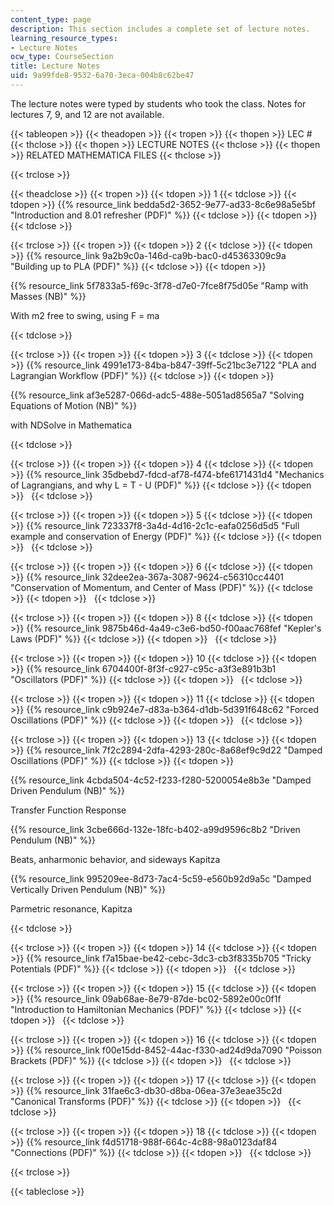 ```yaml
---
content_type: page
description: This section includes a complete set of lecture notes.
learning_resource_types:
- Lecture Notes
ocw_type: CourseSection
title: Lecture Notes
uid: 9a99fde8-9532-6a70-3eca-004b8c62be47
---
```


The lecture notes were typed by students who took the class. Notes for lectures 7, 9, and 12 are not available.

{{< tableopen >}}
{{< theadopen >}}
{{< tropen >}}
{{< thopen >}}
LEC #
{{< thclose >}}
{{< thopen >}}
LECTURE NOTES
{{< thclose >}}
{{< thopen >}}
RELATED MATHEMATICA FILES
{{< thclose >}}

{{< trclose >}}

{{< theadclose >}}
{{< tropen >}}
{{< tdopen >}}
1
{{< tdclose >}}
{{< tdopen >}}
{{% resource_link bedda5d2-3652-9e77-ad33-8c6e98a5e5bf "Introduction and 8.01 refresher (PDF)" %}}
{{< tdclose >}}
{{< tdopen >}}
 
{{< tdclose >}}

{{< trclose >}}
{{< tropen >}}
{{< tdopen >}}
2
{{< tdclose >}}
{{< tdopen >}}
{{% resource_link 9a2b9c0a-146d-ca9b-bac0-d45363309c9a "Building up to PLA (PDF)" %}}
{{< tdclose >}}
{{< tdopen >}}


{{% resource_link 5f7833a5-f69c-3f78-d7e0-7fce8f75d05e "Ramp with Masses (NB)" %}}

With m2 free to swing, using F = ma


{{< tdclose >}}

{{< trclose >}}
{{< tropen >}}
{{< tdopen >}}
3
{{< tdclose >}}
{{< tdopen >}}
{{% resource_link 4991e173-84ba-b847-39ff-5c21bc3e7122 "PLA and Lagrangian Workflow (PDF)" %}}
{{< tdclose >}}
{{< tdopen >}}


{{% resource_link af3e5287-066d-adc5-488e-5051ad8565a7 "Solving Equations of Motion (NB)" %}}

with NDSolve in Mathematica


{{< tdclose >}}

{{< trclose >}}
{{< tropen >}}
{{< tdopen >}}
4
{{< tdclose >}}
{{< tdopen >}}
{{% resource_link 35dbebd7-fdcd-af78-f474-bfe6171431d4 "Mechanics of Lagrangians, and why L = T - U (PDF)" %}}
{{< tdclose >}}
{{< tdopen >}}
 
{{< tdclose >}}

{{< trclose >}}
{{< tropen >}}
{{< tdopen >}}
5
{{< tdclose >}}
{{< tdopen >}}
{{% resource_link 723337f8-3a4d-4d16-2c1c-eafa0256d5d5 "Full example and conservation of Energy (PDF)" %}}
{{< tdclose >}}
{{< tdopen >}}
 
{{< tdclose >}}

{{< trclose >}}
{{< tropen >}}
{{< tdopen >}}
6
{{< tdclose >}}
{{< tdopen >}}
{{% resource_link 32dee2ea-367a-3087-9624-c56310cc4401 "Conservation of Momentum, and Center of Mass (PDF)" %}}
{{< tdclose >}}
{{< tdopen >}}
 
{{< tdclose >}}

{{< trclose >}}
{{< tropen >}}
{{< tdopen >}}
8
{{< tdclose >}}
{{< tdopen >}}
{{% resource_link 9875b46d-4a49-c3e6-bd50-f00aac768fef "Kepler's Laws (PDF)" %}}
{{< tdclose >}}
{{< tdopen >}}
 
{{< tdclose >}}

{{< trclose >}}
{{< tropen >}}
{{< tdopen >}}
10
{{< tdclose >}}
{{< tdopen >}}
{{% resource_link 6704400f-8f3f-c927-c95c-a3f3e891b3b1 "Oscillators (PDF)" %}}
{{< tdclose >}}
{{< tdopen >}}
 
{{< tdclose >}}

{{< trclose >}}
{{< tropen >}}
{{< tdopen >}}
11
{{< tdclose >}}
{{< tdopen >}}
{{% resource_link c9b924e7-d83a-b364-d1db-5d391f648c62 "Forced Oscillations (PDF)" %}}
{{< tdclose >}}
{{< tdopen >}}
 
{{< tdclose >}}

{{< trclose >}}
{{< tropen >}}
{{< tdopen >}}
13
{{< tdclose >}}
{{< tdopen >}}
{{% resource_link 7f2c2894-2dfa-4293-280c-8a68ef9c9d22 "Damped Oscillations (PDF)" %}}
{{< tdclose >}}
{{< tdopen >}}


{{% resource_link 4cbda504-4c52-f233-f280-5200054e8b3e "Damped Driven Pendulum (NB)" %}}

Transfer Function Response

{{% resource_link 3cbe666d-132e-18fc-b402-a99d9596c8b2 "Driven Pendulum (NB)" %}}

Beats, anharmonic behavior, and sideways Kapitza

{{% resource_link 995209ee-8d73-7ac4-5c59-e560b92d9a5c "Damped Vertically Driven Pendulum (NB)" %}}

Parmetric resonance, Kapitza


{{< tdclose >}}

{{< trclose >}}
{{< tropen >}}
{{< tdopen >}}
14
{{< tdclose >}}
{{< tdopen >}}
{{% resource_link f7a15bae-be42-cebc-3dc3-cb3f8335b705 "Tricky Potentials (PDF)" %}}
{{< tdclose >}}
{{< tdopen >}}
 
{{< tdclose >}}

{{< trclose >}}
{{< tropen >}}
{{< tdopen >}}
15
{{< tdclose >}}
{{< tdopen >}}
{{% resource_link 09ab68ae-8e79-87de-bc02-5892e00c0f1f "Introduction to Hamiltonian Mechanics (PDF)" %}}
{{< tdclose >}}
{{< tdopen >}}
 
{{< tdclose >}}

{{< trclose >}}
{{< tropen >}}
{{< tdopen >}}
16
{{< tdclose >}}
{{< tdopen >}}
{{% resource_link f00e15dd-8452-44ac-f330-ad24d9da7090 "Poisson Brackets (PDF)" %}}
{{< tdclose >}}
{{< tdopen >}}
 
{{< tdclose >}}

{{< trclose >}}
{{< tropen >}}
{{< tdopen >}}
17
{{< tdclose >}}
{{< tdopen >}}
{{% resource_link 31fae6c3-db30-d8ba-06ea-37e3eae35c2d "Canonical Transforms (PDF)" %}}
{{< tdclose >}}
{{< tdopen >}}
 
{{< tdclose >}}

{{< trclose >}}
{{< tropen >}}
{{< tdopen >}}
18
{{< tdclose >}}
{{< tdopen >}}
{{% resource_link f4d51718-988f-664c-4c88-98a0123daf84 "Connections (PDF)" %}}
{{< tdclose >}}
{{< tdopen >}}
 
{{< tdclose >}}

{{< trclose >}}

{{< tableclose >}}